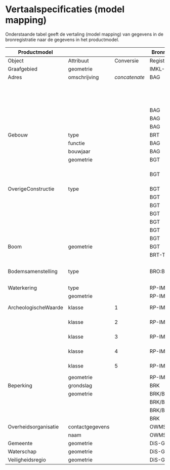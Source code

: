 # Vertaalspecificaties (model mapping)

Onderstaande tabel geeft de vertaling (model mapping) van gegevens in de
bronregistratie naar de gegevens in het productmodel.

| Productmodel         |                 |               | Bronregistratie |                                     |                                  |                                                                 |
|----------------------|-----------------|---------------|-----------------|-------------------------------------|----------------------------------|-----------------------------------------------------------------|
| Object               | Attribuut       | Conversie     | Registratie     | Object                              |                                  | Conditie                                                        |
| Graafgebied          | geometrie       |               | IMKL-KLIC       | Graafpolygoon                       |                                  |                                                                 |
| Adres                | omschrijving    | *concatenate* | BAG             | Nummeraanduiding                    | huisnummer                       |                                                                 |
|                      |                 |               |                 |                                     | huisletter                       |                                                                 |
|                      |                 |               |                 |                                     | huisnummertoevoeging             |                                                                 |
|                      |                 |               |                 |                                     | postcode                         |                                                                 |
|                      |                 |               | BAG             | Openbareruimte                      | naam                             |                                                                 |
|                      |                 |               | BAG             | Woonplaats                          | naam                             |                                                                 |
|                      |                 |               | BAG             | *\_AdresseerbaarObject*             | hoofdadres                       |                                                                 |
| Gebouw               | type            |               | BRT             | Gebouw                              | type                             |                                                                 |
|                      | functie         |               | BAG             | Verblijfsobject                     | gebruiksdoel                     |                                                                 |
|                      | bouwjaar        |               | BAG             | Pand                                | oorspronkelijkbouwjaar           |                                                                 |
|                      | geometrie       |               | BGT             | Pand                                | geometrie2dGrondvlak             |                                                                 |
|                      |                 |               | BGT             | OverigBouwwerk                      | geometrie                        | bgt-type="overkapping" bgt-type="open loods" plus-type="schuur" |
| OverigeConstructie   | type            |               | BGT             | OverigBouwwerk                      | bgt-type                         | bgt-type="…"                                                    |
|                      |                 |               | BGT             |                                     | plus-type                        | plus-type="…"                                                   |
|                      |                 |               | BGT             | Kunstwerkdeel                       | bgt-type                         | bgt-type="hoogspanningsmast"                                    |
|                      |                 |               | BGT             | Kast                                | plus-type                        | plus-type="…"                                                   |
|                      |                 |               | BGT             | Mast                                | plus-type                        | plus-type="…"                                                   |
|                      |                 |               | BGT             | Paal                                | plus-type                        | plus-type="…"                                                   |
|                      |                 |               | BGT             | Put                                 | plus-type                        | plus-type="…"                                                   |
| Boom                 | geometrie       |               | BGT             | Vegetatieobject[type="boom"]        | geometrie (punt)                 | plus-type="boom"                                                |
|                      |                 |               | BRT-TOP10NL     | Inrichtingselement[type="boom"]     | geometrie (punt)                 | typeInrichtingselement="boom"                                   |
|                      |                 |               |                 | Inrichtingselement[type="bomenrij"] | geometrie (lijn)                 | typeInrichtingselement="bomenrij"                               |
| Bodemsamenstelling   | type            |               | BRO:Bodemkaart  | Soilunit                            | code                             |                                                                 |
|                      |                 |               |                 | Soilunit                            | geometrie                        |                                                                 |
| Waterkering          | type            |               | RP-IMRO         | Dubbelbestemming                    | waterstaat - \*                  |                                                                 |
|                      | geometrie       |               | RP-IMRO         | Dubbelbestemming                    | geometrie                        |                                                                 |
| ArcheologischeWaarde | klasse          | 1             | RP-IMRO         | Dubbelbestemming                    | waarde - archeologische waarde 1 |                                                                 |
|                      | klasse          | 2             | RP-IMRO         | Dubbelbestemming                    | waarde - archeologische waarde 2 |                                                                 |
|                      | klasse          | 3             | RP-IMRO         | Dubbelbestemming                    | waarde - archeologische waarde 3 |                                                                 |
|                      | klasse          | 4             | RP-IMRO         | Dubbelbestemming                    | waarde - archeologische waarde 4 |                                                                 |
|                      | klasse          | 5             | RP-IMRO         | Dubbelbestemming                    | waarde - archeologische waarde 5 |                                                                 |
|                      | geometrie       |               | RP-IMRO         | Dubbelbestemming                    | geometrie                        |                                                                 |
| Beperking            | grondslag       |               | BRK             | Publiekrechtelijke beperking        | grondslag                        |                                                                 |
|                      | geometrie       |               | BRK/BGT         | BGT-ObjectRef                       | *BGT:lokaalid\\geometrie*        |                                                                 |
|                      |                 |               | BRK/BRT         | BRT-ObjectRef                       | *BRT:lokaalid\\geometrie*        |                                                                 |
|                      |                 |               | BRK/BAG         | BAG-ObjectRef                       | *BAG:identificatie\\geometrie*   |                                                                 |
|                      |                 |               | BRK             | Vrije contour                       | geometrie                        |                                                                 |
| Overheidsorganisatie | contactgegevens |               | OWMS            | Organisatie                         | Contactgegevens                  |                                                                 |
|                      | naam            |               | OWMS            | Organisatie                         | naam                             |                                                                 |
| Gemeente             | geometrie       |               | DiS-Geo         | Gemeentegebied                      | geometrie                        |                                                                 |
| Waterschap           | geometrie       |               | DiS-Geo         | Waterschapsgebied                   | geometrie                        |                                                                 |
| Veiligheidsregio     | geometrie       |               | DiS-Geo         | Veiligheidsregiogebied              | geometrie                        |                                                                 |
